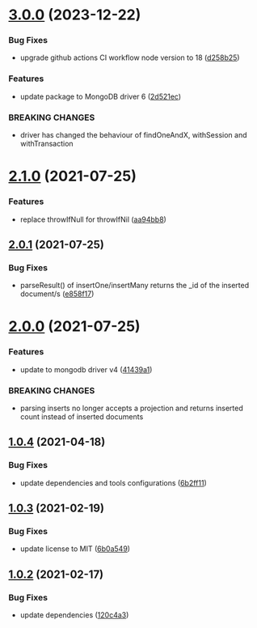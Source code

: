# [3.0.0](https://github.com/valverdealbo/mongodb-functions/compare/v2.1.0...v3.0.0) (2023-12-22)


### Bug Fixes

* upgrade github actions CI workflow node version to 18 ([d258b25](https://github.com/valverdealbo/mongodb-functions/commit/d258b25a31c95c0281deaf252da42806cbfe44d9))


### Features

* update package to MongoDB driver 6 ([2d521ec](https://github.com/valverdealbo/mongodb-functions/commit/2d521eccbd19ce23e2ecc8340ceef41f64ed6ec2))


### BREAKING CHANGES

* driver has changed the behaviour of findOneAndX, withSession and withTransaction

# [2.1.0](https://github.com/valverdealbo/mongodb-functions/compare/v2.0.1...v2.1.0) (2021-07-25)


### Features

* replace throwIfNull for throwIfNil ([aa94bb8](https://github.com/valverdealbo/mongodb-functions/commit/aa94bb840a9823266880e7d85da16268da03aade))

## [2.0.1](https://github.com/valverdealbo/mongodb-functions/compare/v2.0.0...v2.0.1) (2021-07-25)


### Bug Fixes

* parseResult() of insertOne/insertMany returns the _id of the inserted document/s ([e858f17](https://github.com/valverdealbo/mongodb-functions/commit/e858f1777d3b4cdfebee6e731bcc4820e9de439b))

# [2.0.0](https://github.com/valverdealbo/mongodb-functions/compare/v1.0.4...v2.0.0) (2021-07-25)


### Features

* update to mongodb driver v4 ([41439a1](https://github.com/valverdealbo/mongodb-functions/commit/41439a13709807fc8dfd25879fb07cbba064123b))


### BREAKING CHANGES

* parsing inserts no longer accepts a projection and returns inserted count instead
of inserted documents

## [1.0.4](https://github.com/valverdealbo/mongodb-functions/compare/v1.0.3...v1.0.4) (2021-04-18)


### Bug Fixes

* update dependencies and tools configurations ([6b2ff11](https://github.com/valverdealbo/mongodb-functions/commit/6b2ff114a1274a157e42647b92cf2649cd2dc2bd))

## [1.0.3](https://github.com/valverdealbo/mongodb-functions/compare/v1.0.2...v1.0.3) (2021-02-19)


### Bug Fixes

* update license to MIT ([6b0a549](https://github.com/valverdealbo/mongodb-functions/commit/6b0a549b3bb2279d87ca45cbea6377a61a429aa1))

## [1.0.2](https://github.com/valverdealbo/mongodb-functions/compare/v1.0.1...v1.0.2) (2021-02-17)


### Bug Fixes

* update dependencies ([120c4a3](https://github.com/valverdealbo/mongodb-functions/commit/120c4a3300eedd59c37c4beaee47261abb6c316e))

